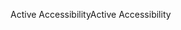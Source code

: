 <span data-ttu-id="51c45-101">Active Accessibility</span><span class="sxs-lookup"><span data-stu-id="51c45-101">Active Accessibility</span></span>